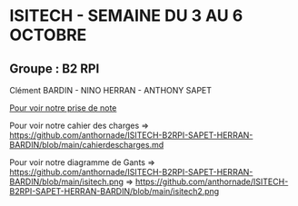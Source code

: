 <h1>ISITECH - SEMAINE DU 3 AU 6 OCTOBRE</h1>

<h2>Groupe : B2 RPI</h2>

Clément BARDIN - NINO HERRAN - ANTHONY SAPET

<a href="https://github.com/anthornade/ISITECH-B2RPI-SAPET-HERRAN-BARDIN/blob/main/PriseDeNote.md">Pour voir notre prise de note</a>

Pour voir notre cahier des charges => https://github.com/anthornade/ISITECH-B2RPI-SAPET-HERRAN-BARDIN/blob/main/cahierdescharges.md

Pour voir notre diagramme de Gants => https://github.com/anthornade/ISITECH-B2RPI-SAPET-HERRAN-BARDIN/blob/main/isitech.png
				   => https://github.com/anthornade/ISITECH-B2RPI-SAPET-HERRAN-BARDIN/blob/main/isitech2.png
